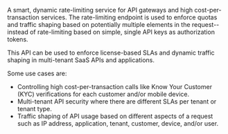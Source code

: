 A smart, dynamic rate-limiting service for API gateways and high cost-per-transaction services. The rate-limiting endpoint is used
to enforce quotas and traffic shaping based on potentially multiple elements in the request--instead of rate-limiting based on simple, single API
keys as authorization tokens.

This API can be used to enforce license-based SLAs and dynamic traffic shaping in multi-tenant SaaS APIs and applications.

Some use cases are:
* Controlling high cost-per-transaction calls like Know Your Customer (KYC) verifications for each customer and/or mobile device.
* Multi-tenant API security where there are different SLAs per tenant or tenant type.
* Traffic shaping of API usage based on different aspects of a request such as IP address, application, tenant, customer, device, and/or user.
